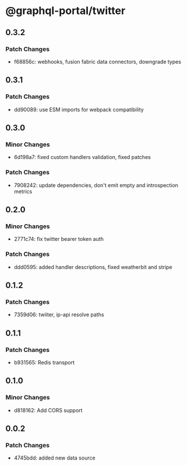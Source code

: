 # @graphql-portal/twitter

## 0.3.2

### Patch Changes

- f68856c: webhooks, fusion fabric data connectors, downgrade types

## 0.3.1

### Patch Changes

- dd90089: use ESM imports for webpack compatibility

## 0.3.0

### Minor Changes

- 6d198a7: fixed custom handlers validation, fixed patches

### Patch Changes

- 7908242: update dependencies, don't emit empty and introspection metrics

## 0.2.0

### Minor Changes

- 2771c74: fix twitter bearer token auth

### Patch Changes

- ddd0595: added handler descriptions, fixed weatherbit and stripe

## 0.1.2

### Patch Changes

- 7359d06: twiiter, ip-api resolve paths

## 0.1.1

### Patch Changes

- b931565: Redis transport

## 0.1.0

### Minor Changes

- d818162: Add CORS support

## 0.0.2

### Patch Changes

- 4745bdd: added new data source
